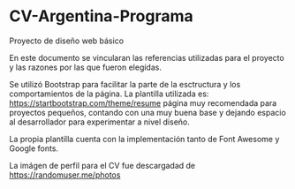 # CV-Argentina-Programa
Proyecto de diseño web básico

En este documento se vincularan las referencias utilizadas para el proyecto y las razones por las que fueron elegídas.

Se utilizó Bootstrap para facilitar la parte de la esctructura y los comportamientos de la página.
La plantilla utilizada es: https://startbootstrap.com/theme/resume página muy recomendada para proyectos pequeños, contando con una muy buena base y dejando espacio al desarrollador para experimentar a nivel diseño.

La propia plantilla cuenta con la implementación tanto de Font Awesome y Google fonts.

La imágen de perfil para el CV fue descargadad de https://randomuser.me/photos
